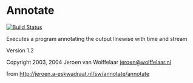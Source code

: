 Annotate
========

[![Build
Status](https://travis-ci.org/msabramo/annotate.png)](https://travis-ci.org/msabramo/annotate)

Executes a program annotating the output linewise with time and stream

Version 1.2

Copyright 2003, 2004 Jeroen van Wolffelaar <jeroen@wolffelaar.nl>

from http://jeroen.a-eskwadraat.nl/sw/annotate/annotate
